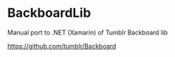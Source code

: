# BackboardLib
Manual port to .NET (Xamarin) of Tumblr Backboard lib

https://github.com/tumblr/Backboard
